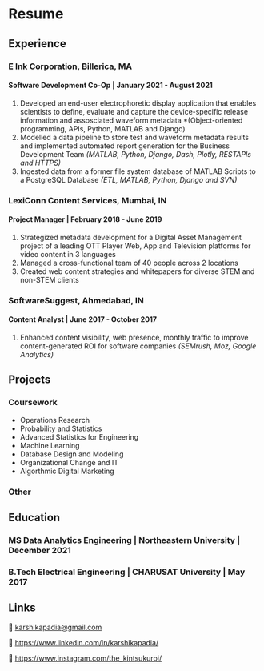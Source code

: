# Resume

## Experience

### E Ink Corporation, Billerica, MA 
#### Software Development Co-Op | January 2021 - August 2021
1. Developed an end-user electrophoretic display application that enables scientists to define, evaluate and capture the device-specific release information and assosciated waveform metadata *(Object-oriented programming, APIs, Python, MATLAB and Django)
2. Modelled a data pipeline to store test and waveform metadata results and implemented automated report generation for the Business Development Team *(MATLAB, Python, Django, Dash, Plotly, RESTAPIs and HTTPS)*
3. Ingested data from a former file system database of MATLAB Scripts to a PostgreSQL Database *(ETL, MATLAB, Python, Django and SVN)*

### LexiConn Content Services, Mumbai, IN 
#### Project Manager | February 2018 - June 2019
1. Strategized metadata development for a Digital Asset Management project of a leading OTT Player Web, App and Television platforms for video content in 3 languages
2. Managed a cross-functional team of 40 people across 2 locations
3. Created web content strategies and whitepapers for diverse STEM and non-STEM clients

### SoftwareSuggest, Ahmedabad, IN 
#### Content Analyst | June 2017 - October 2017
1. Enhanced content visibility, web presence, monthly traffic to improve content-generated ROI for software companies *(SEMrush, Moz, Google Analytics)*

## Projects
### Coursework
- Operations Research
- Probability and Statistics
- Advanced Statistics for Engineering
- Machine Learning
- Database Design and Modeling
- Organizational Change and IT
- Algorthmic Digital Marketing

### Other



## Education

### MS Data Analytics Engineering   |   Northeastern University   |   December 2021
### B.Tech Electrical Engineering   |   CHARUSAT University       |   May 2017

## Links

:email: <karshikapadia@gmail.com> 

:briefcase: <https://www.linkedin.com/in/karshikapadia/>

:sunrise_over_mountains: <https://www.instagram.com/the_kintsukuroi/>

